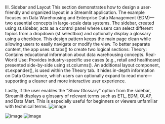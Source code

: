 III. Sidebar and Layout
This section demonstrates how to design a user-friendly and organized layout in a Streamlit application. The example focuses on Data Warehousing and Enterprise Data Management (EDM)—two essential concepts in large-scale data systems.
The sidebar, created using st.sidebar, acts as a control panel where users can select different topics from a dropdown (st.selectbox) and optionally display a glossary using a checkbox. This design pattern keeps the main page clean while allowing users to easily navigate or modify the view.
To better separate content, the app uses st.tabs() to create two logical sections:
Theory: Contains educational information about data warehousing concepts.
Real-World Use: Provides industry-specific use cases (e.g., retail and healthcare) presented side-by-side using st.columns().
An additional layout component, st.expander(), is used within the Theory tab. It hides in-depth information on Data Governance, which users can optionally expand to read more—supporting a cleaner and more interactive user experience.

Lastly, if the user enables the "Show Glossary" option from the sidebar, Streamlit displays a glossary of relevant terms such as ETL, EDM, OLAP, and Data Mart. This is especially useful for beginners or viewers unfamiliar with technical terms.
![image](https://github.com/user-attachments/assets/67edb077-6a07-4741-9e0b-29d9d000aa58)

![image](https://github.com/user-attachments/assets/2c812e86-2261-4d53-805d-ef7f7a09ff50)
![image](https://github.com/user-attachments/assets/86c13346-bfb3-4d7c-811e-1f0485be14fb)

